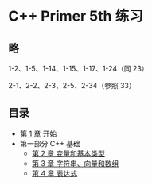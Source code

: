 # C++ Primer 5th 练习

## 略
1-2、1-5、1-14、1-15、1-17、1-24（同 23）

2-1、2-2、2-3、2-5、2-34（参照 33）

## 目录

- [第 1 章 开始](01-start/README.md)
- 第一部分 C++ 基础
    - [第 2 章 变量和基本类型](02-Variables-and-Basic-Types/README.md)
    - [第 3 章 字符串、向量和数组](03-Strings-Vectors-Arrays/README.md)
    - [第 4 章 表达式](04-Expressions/README.md)
